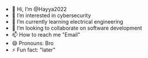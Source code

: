 - 👋 Hi, I’m @Hayya2022
- 👀 I’m interested in cybersecurity
- 🌱 I’m currently learning electrical engineering
- 💞️ I’m looking to collaborate on software development
- 📫 How to reach me "Email"
- 😄 Pronouns: Bro
- ⚡ Fun fact: "later"

<!---
Hayya2022/Hayya2022 is a ✨ special ✨ repository because its `README.md` (this file) appears on your GitHub profile.
You can click the Preview link to take a look at your changes.
--->
